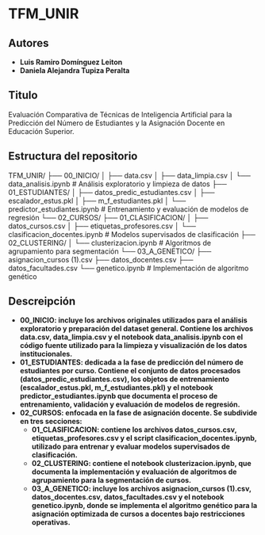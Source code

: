 # TFM_UNIR

## Autores
- **Luis Ramiro Domínguez Leiton**  
- **Daniela Alejandra Tupiza Peralta**  

## Titulo
Evaluación Comparativa de Técnicas de Inteligencia Artificial para la Predicción del Número de Estudiantes y la Asignación Docente en Educación Superior.

## Estructura del repositorio

TFM_UNIR/
├── 00_INICIO/
│   ├── data.csv
│   ├── data_limpia.csv
│   └── data_analisis.ipynb        # Análisis exploratorio y limpieza de datos
├── 01_ESTUDIANTES/
│   ├── datos_predic_estudiantes.csv
│   ├── escalador_estus.pkl
│   ├── m_f_estudiantes.pkl
│   └── predictor_estudiantes.ipynb  # Entrenamiento y evaluación de modelos de regresión
└── 02_CURSOS/
    ├── 01_CLASIFICACION/
    │   ├── datos_cursos.csv
    │   ├── etiquetas_profesores.csv
    │   └── clasificacion_docentes.ipynb  # Modelos supervisados de clasificación
    ├── 02_CLUSTERING/
    │   └── clusterizacion.ipynb         # Algoritmos de agrupamiento para segmentación
    └── 03_A_GENETICO/
        ├── asignacion_cursos (1).csv
        ├── datos_docentes.csv
        ├── datos_facultades.csv
        └── genetico.ipynb               # Implementación de algoritmo genético

## Descreipción

- **00_INICIO: incluye los archivos originales utilizados para el análisis exploratorio y preparación del dataset general. Contiene los archivos data.csv, data_limpia.csv y el notebook data_analisis.ipynb con el código fuente utilizado para la limpieza y visualización de los datos institucionales.**
- **01_ESTUDIANTES: dedicada a la fase de predicción del número de estudiantes por curso. Contiene el conjunto de datos procesados (datos_predic_estudiantes.csv), los objetos de entrenamiento (escalador_estus.pkl, m_f_estudiantes.pkl) y el notebook predictor_estudiantes.ipynb que documenta el proceso de entrenamiento, validación y evaluación de modelos de regresión.**
- **02_CURSOS: enfocada en la fase de asignación docente. Se subdivide en tres secciones:**
  - **01_CLASIFICACION: contiene los archivos datos_cursos.csv, etiquetas_profesores.csv y el script clasificacion_docentes.ipynb, utilizado para entrenar y evaluar modelos supervisados de clasificación.**
  - **02_CLUSTERING: contiene el notebook clusterizacion.ipynb, que documenta la implementación y evaluación de algoritmos de agrupamiento para la segmentación de cursos.**
  - **03_A_GENETICO: incluye los archivos asignacion_cursos (1).csv, datos_docentes.csv, datos_facultades.csv y el notebook genetico.ipynb, donde se implementa el algoritmo genético para la asignación optimizada de cursos a docentes bajo restricciones operativas.**

